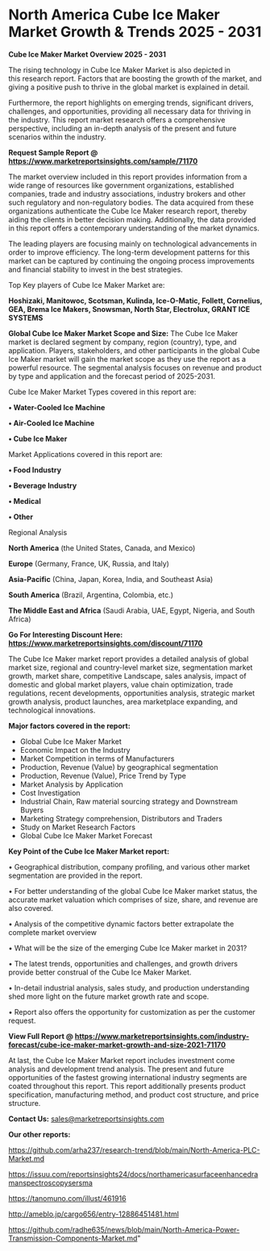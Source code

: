 # North America Cube Ice Maker Market Growth & Trends 2025 - 2031

<Strong> Cube Ice Maker Market Overview 2025 - 2031</strong>

The rising technology in Cube Ice Maker Market is also depicted in this research report. Factors that are boosting the growth of the market, and giving a positive push to thrive in the global market is explained in detail.

Furthermore, the report highlights on emerging trends, significant drivers, challenges, and opportunities, providing all necessary data for thriving in the industry. This report market research offers a comprehensive perspective, including an in-depth analysis of the present and future scenarios within the industry.

<strong>Request Sample Report @ <a href=https://www.marketreportsinsights.com/sample/71170>https://www.marketreportsinsights.com/sample/71170</a></strong>

The market overview included in this report provides information from a wide range of resources like government organizations, established companies, trade and industry associations, industry brokers and other such regulatory and non-regulatory bodies. The data acquired from these organizations authenticate the Cube Ice Maker research report, thereby aiding the clients in better decision making. Additionally, the data provided in this report offers a contemporary understanding of the market dynamics.

The leading players are focusing mainly on technological advancements in order to improve efficiency. The long-term development patterns for this market can be captured by continuing the ongoing process improvements and financial stability to invest in the best strategies.

Top Key players of Cube Ice Maker Market are:

<strong>Hoshizaki, Manitowoc, Scotsman, Kulinda, Ice-O-Matic, Follett, Cornelius, GEA, Brema Ice Makers, Snowsman, North Star, Electrolux, GRANT ICE SYSTEMS</strong>

<strong><b>Global Cube Ice Maker Market Scope and Size:</b></strong>
The Cube Ice Maker market is declared segment by company, region (country), type, and application. Players, stakeholders, and other participants in the global Cube Ice Maker market will gain the market scope as they use the report as a powerful resource. The segmental analysis focuses on revenue and product by type and application and the forecast period of 2025-2031.

Cube Ice Maker Market Types covered in this report are:

<strong>• Water-Cooled Ice Machine

• Air-Cooled Ice Machine

• Cube Ice Maker</strong>

Market Applications covered in this report are:

<strong>• Food Industry

• Beverage Industry

• Medical

• Other</strong> 

Regional Analysis

<strong>North America</strong> (the United States, Canada, and Mexico)

<strong>Europe</strong> (Germany, France, UK, Russia, and Italy)

<strong>Asia-Pacific</strong> (China, Japan, Korea, India, and Southeast Asia)

<strong>South America</strong> (Brazil, Argentina, Colombia, etc.)

<strong>The Middle East and Africa</strong> (Saudi Arabia, UAE, Egypt, Nigeria, and South Africa)

<strong>Go For Interesting Discount Here: <a href=https://www.marketreportsinsights.com/discount/71170>https://www.marketreportsinsights.com/discount/71170</a></strong>

The Cube Ice Maker market report provides a detailed analysis of global market size, regional and country-level market size, segmentation market growth, market share, competitive Landscape, sales analysis, impact of domestic and global market players, value chain optimization, trade regulations, recent developments, opportunities analysis, strategic market growth analysis, product launches, area marketplace expanding, and technological innovations.

<strong><b>Major factors covered in the report:</b></strong>
<ul>
  <li>Global Cube Ice Maker Market </li>
  <li>Economic Impact on the Industry</li>
  <li>Market Competition in terms of Manufacturers</li>
  <li>Production, Revenue (Value) by geographical segmentation</li>
  <li>Production, Revenue (Value), Price Trend by Type</li>
  <li>Market Analysis by Application</li>
  <li>Cost Investigation</li>
  <li>Industrial Chain, Raw material sourcing strategy and Downstream Buyers</li>
  <li>Marketing Strategy comprehension, Distributors and Traders</li>
  <li>Study on Market Research Factors</li>
  <li>Global Cube Ice Maker Market Forecast</li>
</ul>

<strong><b>Key Point of the Cube Ice Maker Market report:</b></strong>

• Geographical distribution, company profiling, and various other market segmentation are provided in the report.

• For better understanding of the global Cube Ice Maker market status, the accurate market valuation which comprises of size, share, and revenue are also covered.

• Analysis of the competitive dynamic factors better extrapolate the complete market overview

• What will be the size of the emerging Cube Ice Maker market in 2031?

• The latest trends, opportunities and challenges, and growth drivers provide better construal of the Cube Ice Maker Market.

• In-detail industrial analysis, sales study, and production understanding shed more light on the future market growth rate and scope.

• Report also offers the opportunity for customization as per the customer request.

<strong><b>View Full Report @ <a href=https://www.marketreportsinsights.com/industry-forecast/cube-ice-maker-market-growth-and-size-2021-71170>https://www.marketreportsinsights.com/industry-forecast/cube-ice-maker-market-growth-and-size-2021-71170</a></b></strong>


At last, the Cube Ice Maker Market report includes investment come analysis and development trend analysis. The present and future opportunities of the fastest growing international industry segments are coated throughout this report. This report additionally presents product specification, manufacturing method, and product cost structure, and price structure.

<strong>Contact Us:</strong>
sales@marketreportsinsights.com

<strong>Our other reports:</strong>

<a href=https://github.com/arha237/research-trend/blob/main/North-America-PLC-Market.md>https://github.com/arha237/research-trend/blob/main/North-America-PLC-Market.md</a>

<a href=https://issuu.com/reportsinsights24/docs/northamericasurfaceenhancedramanspectroscopysersma>https://issuu.com/reportsinsights24/docs/northamericasurfaceenhancedramanspectroscopysersma</a>

<a href=https://tanomuno.com/illust/461916>https://tanomuno.com/illust/461916</a>

<a href=http://ameblo.jp/cargo656/entry-12886451481.html>http://ameblo.jp/cargo656/entry-12886451481.html</a>

<a href=https://github.com/radhe635/news/blob/main/North-America-Power-Transmission-Components-Market.md>https://github.com/radhe635/news/blob/main/North-America-Power-Transmission-Components-Market.md</a>"
